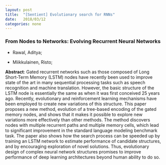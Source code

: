 ```yaml
---
layout: post
title:  "[Sentient] Evolutionary search for RNNs"
date:   2018/03/12
categories: none
---
```




### From Nodes to Networks: Evolving Recurrent Neural Networks



* Rawal, Aditya; 

* Miikkulainen, Risto; 





**Abstract**:  Gated recurrent networks such as those composed of Long Short-Term Memory (LSTM) nodes have recently been used to improve state of the art in many sequential processing tasks such as speech recognition and machine translation. However, the basic structure of the LSTM node is essentially the same as when it was first conceived 25 years ago. Recently, evolutionary and reinforcement learning mechanisms have been employed to create new variations of this structure. This paper proposes a new method, evolution of a tree-based encoding of the gated memory nodes, and shows that it makes it possible to explore new variations more effectively than other methods. The method discovers nodes with multiple recurrent paths and multiple memory cells, which lead to significant improvement in the standard language modeling benchmark task. The paper also shows how the search process can be speeded up by training an LSTM network to estimate performance of candidate structures, and by encouraging exploration of novel solutions. Thus, evolutionary design of complex neural network structures promises to improve performance of deep learning architectures beyond human ability to do so. 



 

